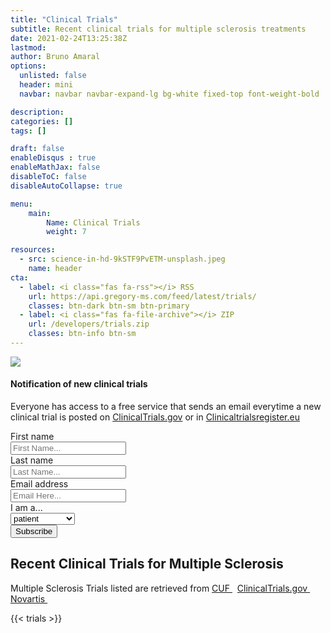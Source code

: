 ```yaml
---
title: "Clinical Trials"
subtitle: Recent clinical trials for multiple sclerosis treatments
date: 2021-02-24T13:25:38Z
lastmod: 
author: Bruno Amaral
options:
  unlisted: false
  header: mini
  navbar: navbar navbar-expand-lg bg-white fixed-top font-weight-bold

description: 
categories: []
tags: []

draft: false
enableDisqus : true
enableMathJax: false
disableToC: false
disableAutoCollapse: true

menu:
    main:
        Name: Clinical Trials
        weight: 7

resources:
  - src: science-in-hd-9kSTF9PvETM-unsplash.jpeg
    name: header
cta:
  - label: <i class="fas fa-rss"></i> RSS 
    url: https://api.gregory-ms.com/feed/latest/trials/
    classes: btn-dark btn-sm btn-primary
  - label: <i class="fas fa-file-archive"></i> ZIP
    url: /developers/trials.zip
    classes: btn-info btn-sm
---
```


<div class="row">
<div class="col-md-6 justify-content-center align-self-center align-right ">
<img src="/trials/undraw_mail_re_duel.svg" class="w-75 float-right">
</div>
<div class="col-md-6 ml-auto mr-auto mb-5">
	<div class="card card-contact card-raised">
		<form role="form" id="contact-form1" method="post" action="https://api.gregory-ms.com/subscriptions/new/">
			<div class="card-header text-center">
				<h4 class="card-title font-weight-bold">Notification of new clinical trials</h4>
				<p class="p-3">Everyone has access to a free service that sends an email everytime a new clinical trial is posted on <a href="https://clinicaltrials.gov/ct2/results/rss.xml?rcv_d=14&lup_d=&sel_rss=new14&cond=Multiple+Sclerosis&count=10000">ClinicalTrials.gov</a> or in <a href="https://www.clinicaltrialsregister.eu/ctr-search/rest/feed/bydates?query=multiple+AND+sclerosis">Clinicaltrialsregister.eu</a></p>
			</div>
			<div class="card-body">
				<div class="row">
					<div class="col-md-6 pr-2">
						<label>First name</label>
						<div class="input-group">
							<div class="input-group-prepend">
								<span class="input-group-text pr-2"><i class="now-ui-icons users_circle-08"></i></span>
							</div>
							<input type="text" name="first_name" class="form-control" placeholder="First Name..." aria-label="First Name..." autocomplete="given-name">
						</div>
					</div>
					<div class="col-md-6 pl-2">
						<div class="form-group">
							<label>Last name</label>
							<div class="input-group">
								<div class="input-group-prepend">
									<span class="input-group-text pr-2"><i class="now-ui-icons text_caps-small"></i></span>
								</div>
								<input type="text" name="last_name" class="form-control" placeholder="Last Name..." aria-label="Last Name..." autocomplete="family-name">
							</div>
						</div>
					</div>
				</div>
				<div class="form-group">
					<label>Email address</label>
					<div class="input-group">
						<div class="input-group-prepend">
							<span class="input-group-text pr-2"><i class="now-ui-icons ui-1_email-85"></i></span>
						</div>
						<input type="email" name="email" id="email" class="form-control" placeholder="Email Here..." autocomplete="email">
					</div>
				</div>
				<div class="form-group">
					<label>I am a...</label>
					<div class="input-group">
						<select id="profile" name="profile" class="form-control">
							<option value="patient">patient</option>
							<option value="doctor">doctor</option>
							<option value="clinical centre">clinical centre</option>
						</select>
					</div>
				</div>
				<div class="row">
					<div class="col-md-12 ml-auto mr-auto text-center">
						<input value="1" name="list" id="list" type="hidden">
						<button type="submit" class="btn btn-primary btn-round mr-auto ml-auto">Subscribe</button>
					</div>
				</div>
			</div>
		</form>
	</div>
</div>
</div>

<div class="col-12 align-content-center text-center">
<h2 class="title" id="clinical-trial">Recent Clinical Trials for Multiple Sclerosis</h2>

<p>Multiple Sclerosis Trials listed are retrieved from <a target="_blank" href="https://www.cuf.pt/cuf-academic-center/ensaios-clinicos?combine=&unidade=&estado=All&patologia=2346&especialidade=">CUF <i class="text-muted text-primary fas fa-external-link-square-alt"></i></a> &nbsp;
  <a target="_blank" href="https://clinicaltrials.gov/ct2/results/rss.xml?rcv_d=14&lup_d=&sel_rss=new14&cond=Multiple+Sclerosis&count=10000">ClinicalTrials.gov <i class="text-muted text-primary fas fa-external-link-square-alt"></i></a> &nbsp;
  <a target="_blank" href="https://www.novartis.com/clinicaltrials/recruiting-trials?title=multiple%20sclerosis">Novartis <i class="text-muted text-primary fas fa-external-link-square-alt"></i></a> &nbsp;
</p>

</div>

{{< trials >}}